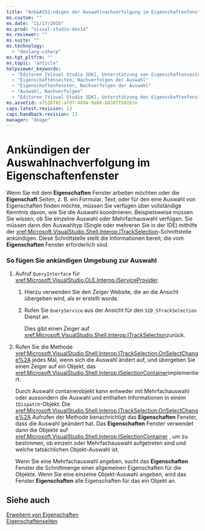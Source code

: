 ```yaml
---
title: "Ank&#252;ndigen der Auswahlnachverfolgung im Eigenschaftenfenster | Microsoft Docs"
ms.custom: ""
ms.date: "11/17/2016"
ms.prod: "visual-studio-dev14"
ms.reviewer: ""
ms.suite: ""
ms.technology: 
  - "devlang-csharp"
ms.tgt_pltfrm: ""
ms.topic: "article"
helpviewer_keywords: 
  - "Editoren [Visual Studio SDK], Unterstützung von Eigenschaftenseiten"
  - "Eigenschaftenseiten, Nachverfolgen der Auswahl"
  - "Eigenschaftenfenster, Nachverfolgen der Auswahl"
  - "Auswahl, Nachverfolgen"
  - "Editoren [Visual Studio SDK], Unterstützung des Eigenschaftenfensters"
ms.assetid: a7536f82-afd7-4894-9a60-84307fb92b7e
caps.latest.revision: 13
caps.handback.revision: 13
manager: "douge"
---
```

# Ank&#252;ndigen der Auswahlnachverfolgung im Eigenschaftenfenster
Wenn Sie mit dem **Eigenschaften** Fenster arbeiten möchten oder die **Eigenschaft** Seiten, z. B. ein Formular, Text, oder für den eine Auswahl von Eigenschaften finden möchte, müssen Sie verfügen über vollständige Kenntnis davon, wie Sie die Auswahl koordinieren.  Beispielsweise müssen Sie wissen, ob Sie einzelne Auswahl oder Mehrfachauswahl verfügen.  Sie müssen dann den Auswahltyp \(Single oder mehreren Sie in der IDE\) mithilfe der <xref:Microsoft.VisualStudio.Shell.Interop.ITrackSelection>\-Schnittstelle ankündigen.  Diese Schnittstelle stellt die Informationen bereit, die vom **Eigenschaften** Fenster erforderlich sind.  
  
### So fügen Sie ankündigen Umgebung zur Auswahl  
  
1.  Aufruf `QueryInterface` für <xref:Microsoft.VisualStudio.OLE.Interop.IServiceProvider>.  
  
    1.  Hierzu verwenden Sie den Zeiger Website, die an die Ansicht übergeben wird, als er erstellt wurde.  
  
    2.  Rufen Sie `QueryService` aus der Ansicht für den `SID_STrackSelection` Dienst an.  
  
         Dies gibt einen Zeiger auf <xref:Microsoft.VisualStudio.Shell.Interop.ITrackSelection>zurück.  
  
2.  Rufen Sie die Methode <xref:Microsoft.VisualStudio.Shell.Interop.ITrackSelection.OnSelectChange%2A> jedes Mal, wenn sich die Auswahl ändert auf, und übergeben Sie einen Zeiger auf ein Objekt, das <xref:Microsoft.VisualStudio.Shell.Interop.ISelectionContainer>implementiert.  
  
     Durch Auswahl containerobjekt kann entweder mit Mehrfachauswahl oder aussondern die Auswahl und enthalten Informationen in einem `IDispatch`\-Objekt.  Die <xref:Microsoft.VisualStudio.Shell.Interop.ITrackSelection.OnSelectChange%2A> Aufrufen der Methode benachrichtigt das **Eigenschaften** Fenster, dass die Auswahl geändert hat.  Das **Eigenschaften** Fenster verwendet dann die Objekte auf <xref:Microsoft.VisualStudio.Shell.Interop.ISelectionContainer> , um zu bestimmen, ob einzeln oder Mehrfachauswahl aufgetreten sind und welche tatsächlichen Objekt\-Auswahl ist.  
  
     Wenn Sie eine Mehrfachauswahl angeben, sucht das **Eigenschaften** Fenster die Schnittmenge einer allgemeinen Eigenschaften für die Objekte.  Wenn Sie eine einzelne Objekt\-Auswahl angeben, wird das Fenster **Eigenschaften** alle Eigenschaften für das ein Objekt an.  
  
## Siehe auch  
 [Erweitern von Eigenschaften](../extensibility/internals/extending-properties.md)   
 [Eigenschaftenseiten](../extensibility/internals/property-pages.md)